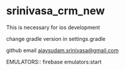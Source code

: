 # srinivasa_crm_new

<!-- platform :ios, '14.0' -->
This is necessary  for ios development


change gradle version in settings.gradle



github email
ajaysudam.srinivasa@gmail.com




EMULATORS::
firebase emulators:start


